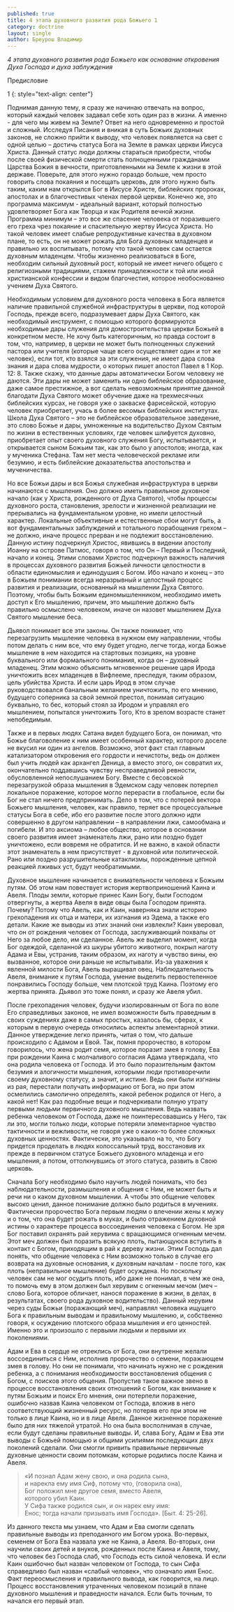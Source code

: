 ```yaml
---
published: true
title: 4 этапа духовного развития рода Божьего 1
category: doctrine
layout: single
author: Бреурош Владимир
---
```

_4 этапа духовного развития рода Божьего как основание откровения Духа Господа и духа заблуждения_

Предисловие

1
{: style="text-align: center"}

Поднимая данную тему, я сразу же начинаю отвечать на вопрос, который каждый человек задавал себе хоть один раз в жизни. А именно - для чего мы живем на Земле? Ответ на него одновременно и простой и сложный. Исследуя Писания и вникая в суть Божьих духовных законов, не сложно прийти к выводу, что человек появляется на свет с одной целью – достичь статуса Бога на Земле в рамках церкви Иисуса Христа. Данный статус люди должны стараться приобрести, чтобы после своей физической смерти стать полноценными гражданами Царства Божия в вечности, приготовленными на Земле к жизни в этой державе. Поверьте, для этого нужно гораздо больше, чем просто говорить слова покаяния и посещать церковь, для этого нужно быть таким, каким нам открылся Бог в Иисусе Христе, библейских пророках, апостолах и в благочестивых членах первой церкви. Конечно же, это программа максимум - идеальный вариант, который полностью удовлетворяет Бога как Творца и как Родителя вечной жизни. Программа минимум – это все же спасение человека от поразившего его греха чрез покаяние и спасительную жертву Иисуса Христа. Но такой человек имеет слабые репродуктивные качества в духовном плане, то есть, он не может рожать для Бога духовных младенцев и правильно их воспитывать, потому что такой человек сам остается духовным младенцем. Чтобы жизненно реализоваться в Боге, необходим сильный духовный рост, который не имеет ничего общего с религиозными традициями, стажем принадлежности к той или иной христианской конфессии и видом благочестия, которое необоснованно учением Духа Святого.

Необходимым условием для духовного роста человека в Бога является наличие правильной служебной инфраструктуры в церкви, под которой Господь, прежде всего, подразумевает дары Духа Святого, как необходимый инструмент, с помощью которого формируются необходимые дары служения для домостроительства церкви Божьей в конкретном месте. Не хочу быть категоричным, но правда состоит в том, что, например, в церкви не может быть полноценных служений пастора или учителя (которые чаще всего осуществляет один и тот же человек), если тот, кто взялся за эти служения, не имеет дара слова знания и дара слова мудрости, о которых пишет апостол Павел в 1 Кор. 12: 8. Также скажу, что данные дары автоматически Богом человеку не даются. Эти дары не может заменить ни одно библейское образование, даже самое престижное, а вот сделать невозможным принятие данной благодати Духа Святого может обучение даже на трехмесячных библейских курсах, не говоря уже о закваске фарисейской, которую человек приобретает, учась в более весомых библейских институтах. Школа Духа Святого – это не библейское образовательное заведение, это слово Божье и дары, умноженные на водительство Духом Святым по жизни в естественных условиях, где человек шлифуется духовно, приобретает опыт своего духовного служения Богу, испытывается, и открывается сыном Божьим так, как это было у апостолов; иногда, как у мученика Стефана. Там нет места человеческой рекламе или безумию, и есть библейские доказательства апостольства и мученичества.

Но все Божьи дары и вся Божья служебная инфраструктура в церкви начинаются с мышления. Оно должно иметь правильное духовное начало (как у Христа, рожденного от Духа Святого), чтобы процессы духовного роста, становления, зрелости и жизненной реализации не прерывались на фундаментальном уровне, но имели целостный характер. Локальные объективные и естественные сбои могут быть, а вот фундаментальных заблуждений и тотального порабощения грехом – не должно, иначе процесс прерван и не подлежит восстановлению. Данную истину подчеркнул Христос, явившись в видении апостолу Иоанну на острове Патмос, говоря о том, что Он – Первый и Последний, начало и конец. Этими словами Христос подчеркнул важность наличия в процессах духовного развития Божьей личности целостности в области единомыслия и единодушия с Богом. Ибо начало и конец – это в Божьем понимании всегда неразрывный и целостный процесс развития и реализации, основанный на мышлении Духа Святого. Поэтому, чтобы быть Божьим единомышленником, необходимо иметь доступ к Его мышлению, причем, это мышление должно быть правильно осмыслено человеком, иначе он назовет мышлением Духа Святого мышление беса.

Дьявол понимает все эти законы. Он также понимает, что перезагрузить мышление человека в нужном ему направлении, чтобы потом делать с ним все, что ему будет угодно, легче тогда, когда Божье мышление в нем находится на стартовых позициях, на уровне буквального или формального понимания, когда он – духовный младенец. Этим можно объяснить мгновенное решение царя Ирода уничтожить всех младенцев в Вифлееме, преследуя, таким образом, цель убийства Христа. И если царь Ирод в этом случае руководствовался банальным желанием уничтожить, по его мнению, будущего соперника за свой земной престол, понимая ситуацию буквально, то бес, который стоял за Иродом и управлял его мышлением, попытался уничтожить Того, Кто в зрелом возрасте станет непобедимым.

Также и в первых людях Сатана видел будущего Бога, он понимал, что Божье благоволение к ним имеет особенный характер, которого доселе не вкусил ни один из ангелов. Возможно, этот факт стал главным катализатором откровения его гордости и нечистоты, ведь он должен был учить людей как архангел Деница, а вместо этого, он совратил их, окончательно поддавшись чувству несправедливой ревности, обусловленной непослушанием Богу. Вместе с бесовской перезагрузкой образа мышления в Эдемском саду человек потерпел локальное поражение, которое могло перерасти в глобальное, если бы Бог не стал ничего предпринимать. Дело в том, что с потерей вектора Божьего мышления, человек, как правило, теряет все процессуальные статусы Бога в себе, ибо его развитие после этого должно идти совершенно в другом направлении – в направлении лжи, самообмана и погибели. И это аксиома – любое общество, которое в основании своего развития имеет знаменатель лжи, рано или поздно будет уничтожено, если вовремя не обратится. И не важно, в какой области этот знаменатель в нем присутствует - в духовной или политической. Рано или поздно разрушительные катаклизмы, порожденные цепной реакцией лживых уст, будут необратимыми.  

Духовное мышление начинается с внимательности человека к Божьим путям. Об этом нам повествует история жертвоприношений Каина и Авеля. Плоды земли, которые принес Каин Богу, были Господом отвергнуты, а жертва Авеля в виде овцы была Господом принята. Почему? Потому что Авель, как и Каин, наверняка знали историю грехопадения их отца и матери, их изгнания из Эдема, а также его детали. Какие же выводы из этих знаний они извлекли? Каин уверовал, что он от рождения человек от Господа, заслуживающий похвалы от Него за любое дело, им сделанное. Авель же выделил момент, когда Бог одеждой, сделанной из шкуры убитого животного, покрыл наготу Адама и Евы, устранив, таким образом, их наготу и чувство вины, ею вызванное, которое они раньше не испытывали. Из-за уважения к явленной милости Бога, Авель выращивал овец. Наблюдательность Авеля, внимание к путям Господа, умение выделить первостепенное понравились Господу больше, чем плотской труд Каина. Поэтому его жертва принята. Дьявол это тоже понял, и сразу же Авеля убил.

После грехопадения человек, будучи изолированным от Бога по воле Его справедливых законов, не имел возможности быть праведным в своих суждениях даже в самых простых, казалось бы, сферах, к которым в первую очередь относились аспекты элементарной этики. Данное утверждение легко принять, читая о том, что дальше происходило с Адамом и Евой. Так, помня пророчество, в котором говорилось, что жена родит семя, которое поразит змея в голову, Ева при рождении Каина с молчаливого согласия Адама утверждала, что она родила человека от Господа. И это было поразительным фактом безумия и алогичности мышления, которыми люди противоречили своему духовному статусу, а значит, и истине. Ведь они были изгнаны из рая, перестали получать информацию от Бога, но при этом осмелились самолично определять, какой ребенок родился от Него, а какой нет! Как раз подобные вещи и подчеркивали полную утрату первыми людьми первичного духовного мышления. Ведь назвать ребенка человеком от Господа, даже не поинтересовавшись у Него, так ли это, могли только люди, которые потеряли элементарное чувство тактичности и вежливости, не говоря уже о каких-то более сложных духовных ценностях. Фактически, это указывало на то, что Богу придется проделать в людях колоссальный труд, восстановив их прежде в первичном статусе Божьего духовного младенца и его мышления, а потом, оттолкнувшись от этого статуса, развить в Свою церковь.

Сначала Богу необходимо было научить людей понимать, что без наблюдательности, размышления и общения с Ним, не может быть и речи ни о каком духовном мышлении. А чтобы это общение человек высоко ценил, данное понимание должно было родиться в мучениях. Фактически пророчество Бога первым людям о влечении жены к мужу и о том, что она будет рожать в муках, и было отражением духовной истины о характере процесса воссоединения человека с Богом. Не зря Бог поставил охранять рай херувима с вращающимся огненным мечем. Этот меч должен был поразить всякую плоть, пытающуюся вступить в контакт с Богом, приходящим в рай к дереву жизни. Этим Господь дал понять, что общение человека с Ним возможно только в случае его возврата на духовные основания, к духовным началам - после того, как плоть (неправильное мышление) будет осуждена. Но поскольку человек сам не мог осудить плоть, ибо даже не понимал, в чем же она, то помочь ему в этом должен был херувим с огненным мечом (меч – слово Бога, которое обличает, нанося поражение в жизни, в делах, в результатах, своего рода духовное водительство). Данный херувим через суды Божьи (поражающий меч), направлял человека ищущего Бога к правильным выводам и правильному мышлению, и, собственно говоря, к осуждению плотского образа мышления и его ценностей. Именно это и произошло с первыми людьми и первыми их поколениями.

Адам и Ева в сердце не отреклись от Бога, они внутренне желали воссоединиться с Ним, исполнив пророчество о семени, поражающем змея в голову. Но они не понимали, что начинать нужно не с рождения ребенка, а с понимания необходимости восстановления общения с Богом, с поисков этого общения. Пропустив такое важное звено в процессе восстановления своих отношений с Богом, как внимание к путям Божьим и поиск Его мнения, они потерпели поражение, ошибочно назвав Каина человеком от Господа, вложив в него соответствующий жизненный ресурс, но потеряв его при этом не только в лице Каина, но и в лице Авеля. Данное жизненное поражение было для них тяжелой утратой. Но она была восполнимая в случае, если будут сделаны правильные выводы. И, слава Богу, Адам и Ева эти выводы с Божьей помощью и общими усилиями последующих двух поколений сделали. Они смогли привить правильные первичные духовные ценности своим потомкам, которые родились после Каина и Авеля.

> «И познал Адам жену свою, и она родила сына,  
> и нарекла ему имя Сиф, потому что, (говорила она),  
> Бог положил мне другое семя, вместо Авеля,  
> которого убил Каин.    
> У Сифа также родился сын, и он нарек ему имя:   
> Енос; тогда начали призывать имя Господа». [Быт. 4: 25-26].  

Из данного текста мы узнаем, что Адам и Ева смогли сделать правильные выводы из преподанного им Богом урока. Во-первых, семенем от Бога Ева назвала уже не Каина, а Авеля. Во-вторых, они научили своих детей и внуков, рожденных после Каина и Авеля, тому, что человек без Господа слаб, что Господь есть силой человека. И если Каин ошибочно был назван человеком от Господа, то сын Сифа справедливо был назван «слабый человек», что означало имя Енос. Факт переосмысления и правильного вывода, как говорится, на лицо. Процесс восстановления утраченных человеком позиций в плане духовного мышления и праведности начался. Если быть точным, то начался его первый этап.

